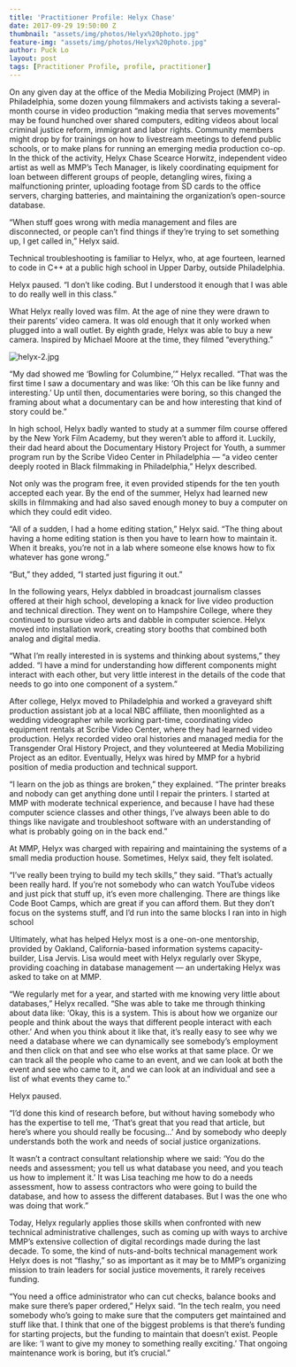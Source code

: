 ```yaml
---
title: 'Practitioner Profile: Helyx Chase'
date: 2017-09-29 19:50:00 Z
thumbnail: "assets/img/photos/Helyx%20photo.jpg"
feature-img: "assets/img/photos/Helyx%20photo.jpg"
author: Puck Lo
layout: post
tags: [Practitioner Profile, profile, practitioner]
---
```


On any given day at the office of the Media Mobilizing Project (MMP) in Philadelphia, some dozen young filmmakers and activists taking a several-month course in video production “making media that serves movements” may be found hunched over shared computers, editing videos about local criminal justice reform, immigrant and labor rights. Community members might drop by for trainings on how to livestream meetings to defend public schools, or to make plans for running an emerging media production co-op. In the thick of the activity, Helyx Chase Scearce Horwitz, independent video artist as well as MMP’s Tech Manager, is likely coordinating equipment for loan between different groups of people, detangling wires, fixing a malfunctioning printer, uploading footage from SD cards to the office servers, charging batteries, and maintaining the organization’s open-source database.

“When stuff goes wrong with media management and files are disconnected, or people can’t find things if they’re trying to set something up, I get called in,” Helyx said.

Technical troubleshooting is familiar to Helyx, who, at age fourteen, learned to code in C\+\+ at a public high school in Upper Darby, outside Philadelphia.

Helyx paused. “I don’t like coding. But I understood it enough that I was able to do really well in this class.”

What Helyx really loved was film. At the age of nine they were drawn to their parents’ video camera. It was old enough that it only worked when plugged into a wall outlet. By eighth grade, Helyx was able to buy a new camera. Inspired by Michael Moore at the time, they filmed “everything.”

![helyx-2.jpg](/assets/img/photos/helyx-2.jpg)

“My dad showed me ‘Bowling for Columbine,’” Helyx recalled. “That was the first time I saw a documentary and was like: ‘Oh this can be like funny and interesting.’ Up until then, documentaries were boring, so this changed the framing about what a documentary can be and how interesting that kind of story could be.”

In high school, Helyx badly wanted to study at a summer film course offered by the New York Film Academy, but they weren’t able to afford it. Luckily, their dad heard about the Documentary History Project for Youth, a summer program run by the Scribe Video Center in Philadelphia — “a video center deeply rooted in Black filmmaking in Philadelphia,” Helyx described.

Not only was the program free, it even provided stipends for the ten youth accepted each year. By the end of the summer, Helyx had learned new skills in filmmaking and had also saved enough money to buy a computer on which they could edit video.

“All of a sudden, I had a home editing station,” Helyx said. “The thing about having a home
editing station is then you have to learn how to maintain it. When it breaks, you’re not in a lab where someone else knows how to fix whatever has gone wrong.”

“But,” they added, “I started just figuring it out.”

In the following years, Helyx dabbled in broadcast journalism classes offered at their high school, developing a knack for live video production and technical direction. They went on to Hampshire College, where they continued to pursue video arts and dabble in computer science. Helyx moved into installation work, creating story booths that combined both analog and digital media.

“What I’m really interested in is systems and thinking about systems,” they added. “I have a mind for understanding how different components might interact with each other, but very little interest in the details of the code that needs to go into one component of a system.”

After college, Helyx moved to Philadelphia and worked a graveyard shift production assistant job at a local NBC affiliate, then moonlighted as a wedding videographer while working part-time, coordinating video equipment rentals at Scribe Video Center, where they had learned video production. Helyx recorded video oral histories and managed media for the Transgender Oral History Project, and they volunteered at Media Mobilizing Project as an editor. Eventually, Helyx was hired by MMP for a hybrid position of media production and technical support.

“I learn on the job as things are broken,” they explained. “The printer breaks and nobody can get anything done until I repair the printers. I started at MMP with moderate technical experience, and because I have had these computer science classes and other things, I’ve always been able to do things like navigate and troubleshoot software with an understanding of what is probably going on in the back end.”

At MMP, Helyx was charged with repairing and maintaining the systems of a small media production house. Sometimes, Helyx said, they felt isolated.

“I’ve really been trying to build my tech skills,” they said. “That’s actually been really hard. If you’re not somebody who can watch YouTube videos and just pick that stuff up, it’s even more challenging. There are things like Code Boot Camps, which are great if you can afford them. But they don’t focus on the systems stuff, and I’d run into the same blocks I ran into in high school

Ultimately, what has helped Helyx most is a one-on-one mentorship, provided by Oakland, California-based information systems capacity-builder, Lisa Jervis. Lisa would meet with Helyx regularly over Skype, providing coaching in database management — an undertaking Helyx was asked to take on at MMP.

“We regularly met for a year, and started with me knowing very little about databases,” Helyx recalled. “She was able to take me through thinking about data like: ‘Okay, this is a system. This is about how we organize our people and think about the ways that different people interact with each other.’ And when you think about it like that, it’s really easy to see why we need a database where we can dynamically see somebody’s employment and then click on that and see who else works at that same place. Or we can track all the people who came to an event, and we can look at both the event and see who came to it, and we can look at an individual and see a list of what events they came to.”

Helyx paused.

“I’d done this kind of research before, but without having somebody who has the expertise to tell me, ‘That‘s great that you read that article, but here’s where you should really be focusing...’ And by somebody who deeply understands both the work and needs of social justice organizations.

It wasn’t a contract consultant relationship where we said: ‘You do the needs and assessment; you tell us what database you need, and you teach us how to implement it.’ It was Lisa teaching me how to do a needs assessment, how to assess contractors who were going to build the database, and how to assess the different databases. But I was the one who was doing that work.”

Today, Helyx regularly applies those skills when confronted with new technical administrative challenges, such as coming up with ways to archive MMP’s extensive collection of digital recordings made during the last decade. To some, the kind of nuts-and-bolts technical management work Helyx does is not “flashy,” so as important as it may be to MMP’s organizing mission to train leaders for social justice movements, it rarely receives funding.

“You need a office administrator who can cut checks, balance books and make sure there’s paper ordered,” Helyx said. “In the tech realm, you need somebody who’s going to make sure that the computers get maintained and stuff like that. I think that one of the biggest problems is that there’s funding for starting projects, but the funding to maintain that doesn’t exist. People are like: ‘I want to give my money to something really exciting.’ That ongoing maintenance work is boring, but it’s crucial.”